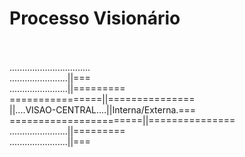 # Processo Visionário
<br><br>
................................<br>
.......................||===<br>
.......................||=========<br>
================||===============<br>
||....VISAO-CENTRAL....||Interna/Externa.===<br>
=======================||===============<br>
.......................||=========<br>
.......................||===<br>
